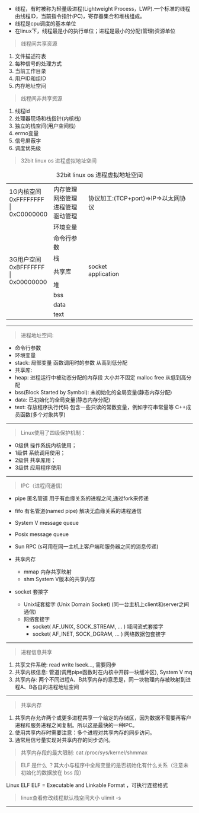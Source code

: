 - 线程，有时被称为轻量级进程(Lightweight Process，LWP).一个标准的线程由线程ID，当前指令指针(PC)，寄存器集合和堆栈组成。
- 线程是cpu调度的基本单位
- 在linux下，线程最是小的执行单位；进程是最小的分配(管理)资源单位


> 线程间共享资源
1. 文件描述符表
2. 每种信号的处理方式
3. 当前工作目录
4. 用户ID和组ID
5. 内存地址空间

> 线程间非共享资源
1. 线程id
2. 处理器现场和栈指针(内核栈)
3. 独立的栈空间(用户空间栈)
4. errno变量
5. 信号屏蔽字
6. 调度优先级

> 32bit linux os 进程虚拟地址空间
<table>
    <caption>32bit linux os 进程虚拟地址空间</caption>
    <tr><td>1G内核空间</br>0xFFFFFFFF</br>|</br>0xC0000000</td><td>内存管理</br>网络管理</br>进程管理</br>驱动管理</td><td>协议加工:(TCP+port)=>IP=>以太网协议</td></tr>
    <tr><td rowspan = "11">3G用户空间</br>0xBFFFFFFF</br>|</br>0x00000000</td><td>环境变量</td><td rowspan = "11">socket </br>application</td></tr>
    <tr><td>命令行参数</td><tr>
    <tr><td>栈</td></tr>
    <tr><td></td></tr>
    <tr><td>共享库</td></tr>
    <tr><td></td></tr>
    <tr><td>堆</td></tr>
    <tr><td>bss</td></tr>
    <tr><td>data</td></tr>
    <tr><td>text</td></tr>
</table>

---

> 进程地址空间:
- 命令行参数
- 环境变量
- stack: 局部变量 函数调用时的参数   从高到低分配
- 共享库: 
- heap: 进程运行中被动态分配的内存段 大小并不固定 malloc free  从低到高分配
- bss(Block Started by Symbol): 未初始化的全局变量(静态内存分配)
- data: 已初始化的全局变量(静态内存分配)
- text: 存放程序执行代码 包含一些只读的常数变量，例如字符串常量等 C++成员函数(多个对象共享) 

---
> Linux使用了四级保护机制：
- 0级供 操作系统内核使用；
- 1级供 系统调用使用；
- 2级供 共享库用；
- 3级供 应用程序使用

---
> IPC（进程间通信）

- pipe 匿名管道 用于有血缘关系的进程之间,通过fork来传递
- fifo 有名管道(named pipe) 解决无血缘关系的进程通信


- System V message queue
- Posix message queue


- Sun RPC (s可用在同一主机上客户端和服务器之间的消息传递)

- 共享内存
    - mmap 内存共享映射
    - shm System V版本的共享内存
    
    
- socket 套接字
    - Unix域套接字 (Unix Domain Socket) (同一台主机上client和server之间通信)
    - 网络套接字
        - socket( AF_UNIX, SOCK_STREAM, ... )   域间流式套接字
        - socket( AF_INET, SOCK_DGRAM, ... ) 网络数据包套接字




---
> 进程信息共享
1. 共享文件系统: read write lseek..., 需要同步 
2. 共享内核信息: 管道(调用pipe函数时在内核中开辟一块缓冲区), System V mq
3. 共享内存: 两个不同进程A、B共享内存的意思是，同一块物理内存被映射到进程A、B各自的进程地址空间
---

> 共享内存
1. 共享内存允许两个或更多进程共享一个给定的存储区，因为数据不需要再客户进程和服务进程之间复制。所以这是最快的一种IPC。
2. 使用共享内存时需要注意：多个进程对共享内存的同步访问。
3. 通常用信号量实现对共享内存的同步访问。

> 共享内存段的最大限制: cat /proc/sys/kernel/shmmax 

> ELF 是什么 ？其大小与程序中全局变量的是否初始化有什么关系（注意未初始化的数据放在 bss 段）

Linux ELF  ELF = Executable and Linkable Format ，可执行连接格式

> linux查看修改线程默认栈空间大小 ulimit -s
---
